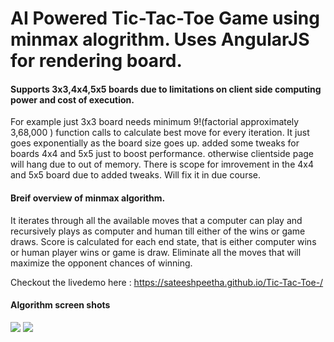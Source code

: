# AI Powered Tic-Tac-Toe Game using minmax alogrithm. Uses AngularJS for rendering board.

#### Supports 3x3,4x4,5x5 boards due to limitations on client side computing power and cost of execution.

For example just 3x3 board needs minimum 9!(factorial approximately 3,68,000 ) function calls to calculate best move for every iteration. It just goes exponentially as the board size goes up. added some tweaks for boards 4x4 and 5x5 just to boost performance. otherwise clientside page will hang due to out of memory. There is scope for imrovement in the 4x4 and 5x5 board due to added tweaks. Will fix it in due course.


#### Breif overview of minmax algorithm.

It iterates through all the available moves that a computer can play and recursively plays as computer and human till either of the wins or game draws. Score is calculated for each end state, that is either computer wins or human player wins or game is draw. Eliminate all the moves that will maximize the opponent chances of winning.


Checkout the livedemo here : https://sateeshpeetha.github.io/Tic-Tac-Toe-/

#### Algorithm screen shots

<img src="https://sateeshpeetha.github.io/Tic-Tac-Toe-/tictactoeimage1.jpg">
</img>


<img src="https://sateeshpeetha.github.io/Tic-Tac-Toe-/tictactoeimage3.jpg">
</img>


